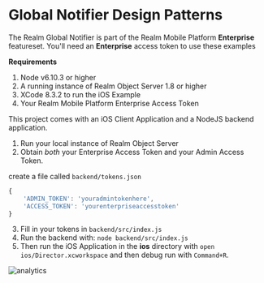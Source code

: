 # Global Notifier Design Patterns

The Realm Global Notifier is part of the Realm Mobile Platform __Enterprise__ featureset.
You'll need an __Enterprise__ access token to use these examples

__Requirements__
1. Node v6.10.3 or higher
2. A running instance of Realm Object Server 1.8 or higher
3. XCode 8.3.2 to run the iOS Example
4. Your Realm Mobile Platform Enterprise Access Token

This project comes with an iOS Client Application and a NodeJS backend application.

1. Run your local instance of Realm Object Server 
2. Obtain _both_ your Enterprise Access Token and your Admin Access Token.
  
  create a file called `backend/tokens.json`
  ```javascript
  {
      'ADMIN_TOKEN': 'youradmintokenhere',
      'ACCESS_TOKEN': 'yourenterpriseaccesstoken'
  }
  ```


3. Fill in your tokens in `backend/src/index.js`
4. Run the backend with: `node backend/src/index.js`
5. Then run the iOS Application in the __ios__ directory with `open ios/Director.xcworkspace` and then debug run with `Command+R`.

![analytics](https://ga-beacon.appspot.com/UA-50247013-2/global-notifier-design-patterns/README?pixel)
